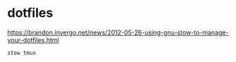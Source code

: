 # dotfiles
https://brandon.invergo.net/news/2012-05-26-using-gnu-stow-to-manage-your-dotfiles.html

```bash
stow tmux
```

